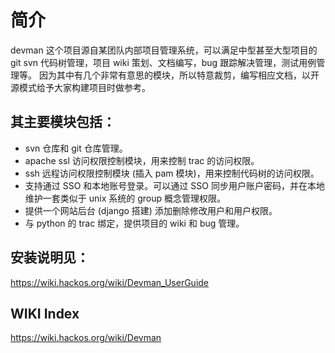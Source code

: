 简介
====
devman 这个项目源自某团队内部项目管理系统，可以满足中型甚至大型项目的 git svn 代码树管理，项目 wiki 策划、文档编写，bug 跟踪解决管理，测试用例管理等。 因为其中有几个非常有意思的模块，所以特意裁剪，编写相应文档，以开源模式给予大家构建项目时做参考。

其主要模块包括：
-------------------
* svn 仓库和 git 仓库管理。
* apache ssl 访问权限控制模块，用来控制 trac 的访问权限。
* ssh 远程访问权限控制模块 (插入 pam 模块)，用来控制代码树的访问权限。
* 支持通过 SSO 和本地账号登录。可以通过 SSO 同步用户账户密码，并在本地维护一套类似于 unix 系统的 group 概念管理权限。
* 提供一个网站后台 (django 搭建) 添加删除修改用户和用户权限。
* 与 python 的 trac 绑定，提供项目的 wiki 和 bug 管理。

安装说明见：
-------------------
https://wiki.hackos.org/wiki/Devman_UserGuide

WIKI Index
-------------------
https://wiki.hackos.org/wiki/Devman

